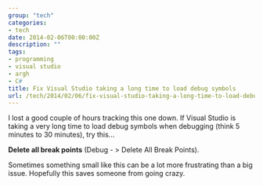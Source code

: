 ```yaml
---
group: "tech"
categories:
- tech
date: 2014-02-06T00:00:00Z
description: ""
tags:
- programming
- visual studio
- argh
- C#
title: Fix Visual Studio taking a long time to load debug symbols
url: /tech/2014/02/06/fix-visual-studio-taking-a-long-time-to-load-debug-symbols/
---
```




I lost a good couple of hours tracking this one down. If Visual Studio is taking a very long time to load debug symbols when debugging (think 5 minutes to 30 minutes), try this...

**Delete all break points** (Debug - &gt; Delete All Break Points).

Sometimes something small like this can be a lot more frustrating than a big issue. Hopefully this saves someone from going crazy.
